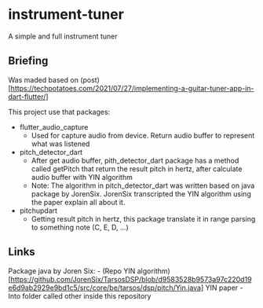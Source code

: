 # instrument-tuner
A simple and full instrument tuner

## Briefing

Was maded based on (post)[https://techpotatoes.com/2021/07/27/implementing-a-guitar-tuner-app-in-dart-flutter/]

This project use that packages:

- flutter_audio_capture
    - Used for capture audio from device. Return audio buffer to represent what was listened
- pitch_detector_dart
    - After get audio buffer, pith_detector_dart package has a method called getPitch 
    that return the result pitch in hertz, after calculate audio buffer with YIN algorithm
    - Note: The algorithm in pitch_detector_dart was written based on java package by JorenSix. 
            JorenSix transcripted the YIN algorithm using the paper explain all about it.
- pitchupdart
    - Getting result pitch in hertz, this package translate it in range parsing to something note (C, E, D, ...)

## Links
Package java by Joren Six: 
    - (Repo YIN algorithm)[https://github.com/JorenSix/TarsosDSP/blob/d9583528b9573a97c220d19e6d9ab2929e9bd1c5/src/core/be/tarsos/dsp/pitch/Yin.java]
YIN paper
    - Into folder called other inside this repository









